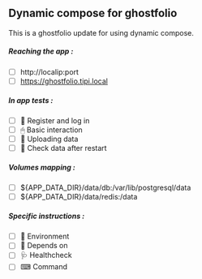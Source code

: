 ## Dynamic compose for ghostfolio
This is a ghostfolio update for using dynamic compose.
##### Reaching the app :
- [ ] http://localip:port
- [ ] https://ghostfolio.tipi.local
##### In app tests :
- [ ] 📝 Register and log in
- [ ] 🖱 Basic interaction
- [ ] 🌆 Uploading data
- [ ] 🔄 Check data after restart
##### Volumes mapping :
- [ ] ${APP_DATA_DIR}/data/db:/var/lib/postgresql/data
- [ ] ${APP_DATA_DIR}/data/redis:/data
##### Specific instructions :
- [ ] 🌳 Environment
- [ ] 🔗 Depends on
- [ ] 🩺 Healthcheck
- [ ] ⌨ Command

